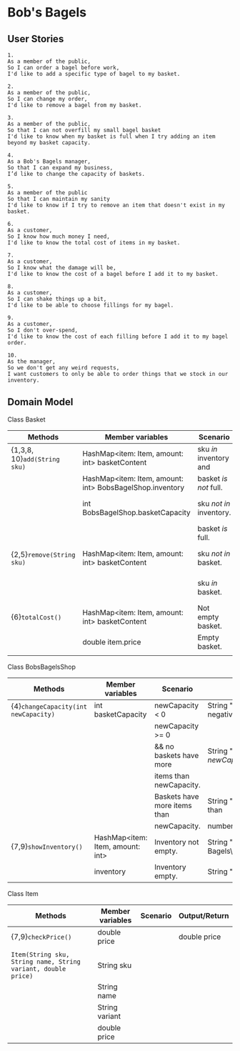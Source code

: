 # Bob's Bagels


## User Stories
```
1.
As a member of the public,
So I can order a bagel before work,
I'd like to add a specific type of bagel to my basket.
```

```
2.
As a member of the public,
So I can change my order,
I'd like to remove a bagel from my basket.
```

```
3.
As a member of the public,
So that I can not overfill my small bagel basket
I'd like to know when my basket is full when I try adding an item beyond my basket capacity.
```

```
4.
As a Bob's Bagels manager,
So that I can expand my business,
I’d like to change the capacity of baskets.
```

```
5.
As a member of the public
So that I can maintain my sanity
I'd like to know if I try to remove an item that doesn't exist in my basket.
```

```
6.
As a customer,
So I know how much money I need,
I'd like to know the total cost of items in my basket.
```

```
7.
As a customer,
So I know what the damage will be,
I'd like to know the cost of a bagel before I add it to my basket.
```

```
8.
As a customer,
So I can shake things up a bit,
I'd like to be able to choose fillings for my bagel.
```

```
9.
As a customer,
So I don't over-spend,
I'd like to know the cost of each filling before I add it to my bagel order.
```

```
10.
As the manager,
So we don't get any weird requests,
I want customers to only be able to order things that we stock in our inventory.
```

## Domain Model

Class Basket

| Methods                      | Member variables                                          | Scenario                | Output/return                            |
|------------------------------|-----------------------------------------------------------|-------------------------|------------------------------------------|
| {1,3,8, 10}`add(String sku)` | HashMap<item: Item, amount: int> basketContent            | sku *in* inventory and  | String "Item *sku* added to basket."     |
|                              | HashMap<item: Item, amount: int> BobsBagelShop.inventory  | basket *is not* full.   |                                          |
|                              | int BobsBagelShop.basketCapacity                          | sku *not in* inventory. | String "Chosen item not in stock."       |
|                              |                                                           | basket *is* full.       | String "Basket is full."                 |
| {2,5}`remove(String sku)`    | HashMap<item: Item, amount: int> basketContent            | sku *not in* basket.    | String "Item *sku* not in basket."       |
|                              |                                                           | sku *in* basket.        | String "Item *sku* removed from basket." |
| {6}`totalCost()`             | HashMap<item: Item, amount: int> basketContent            | Not empty basket.       | double price                             |
|                              | double item.price                                         | Empty basket.           | double price = 0.0.                      |
|                              |                                                           |                         |                                          |

Class BobsBagelsShop

| Methods                              | Member variables                 | Scenario                     | Output/Return                                         |
|--------------------------------------|----------------------------------|------------------------------|-------------------------------------------------------|
| {4}`changeCapacity(int newCapacity)` | int basketCapacity               | newCapacity < 0              | String "New capacity must be non negative."           |
|                                      |                                  | newCapacity >= 0             |                                                       |
|                                      |                                  | && no baskets have more      | String "New basket capacity is *newCapacity*."        |
|                                      |                                  | items than newCapacity.      |                                                       |
|                                      |                                  | Baskets have more items than | String "New capacity must be larger than              |
|                                      |                                  | newCapacity.                 | number of items currently in basket."                 |
| {7,9}`showInventory()`               | HashMap<item: Item, amount: int> | Inventory not empty.         | String "Bob's Bagels\nSKU\tPrice\tName\tVariant\n..." |
|                                      | inventory                        | Inventory empty.             | String "No items in stock."                           |


Class Item

| Methods                                                       | Member variables | Scenario | Output/Return |
|---------------------------------------------------------------|------------------|----------|---------------|
| {7,9}`checkPrice()`                                           | double price     |          | double price  |
|                                                               |                  |          |               |
| `Item(String sku, String name, String variant, double price)` | String sku       |          |               |
|                                                               | String name      |          |               |
|                                                               | String variant   |          |               |
|                                                               | double price     |          |               |

